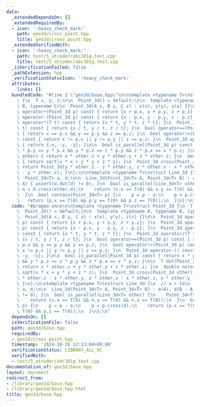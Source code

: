 ```yaml
---
data:
  _extendedDependsOn: []
  _extendedRequiredBy:
  - icon: ':heavy_check_mark:'
    path: geo3d/cross_point.hpp
    title: geo3d/cross_point.hpp
  _extendedVerifiedWith:
  - icon: ':heavy_check_mark:'
    path: test/5_atcoder/abc301g.test.cpp
    title: test/5_atcoder/abc301g.test.cpp
  _isVerificationFailed: false
  _pathExtension: hpp
  _verificationStatusIcon: ':heavy_check_mark:'
  attributes:
    links: []
  bundledCode: "#line 2 \"geo3d/base.hpp\"\n\ntemplate <typename T>\nstruct Point_3d\
    \ {\n  T x, y, z;\n\n  Point_3d() = default;\n\n  template <typename A, typename\
    \ B, typename C>\n  Point_3d(A x, B y, C z) : x(x), y(y), z(z) {}\n\n  Point_3d\
    \ operator+(Point_3d p) const { return {x + p.x, y + p.y, z + p.z}; }\n  Point_3d\
    \ operator-(Point_3d p) const { return {x - p.x, y - p.y, z - p.z}; }\n  Point_3d\
    \ operator*(T t) const { return {x * t, y * t, z * t}; }\n  Point_3d operator/(T\
    \ t) const { return {x / t, y / t, z / t}; }\n  bool operator==(Point_3d p) const\
    \ { return x == p.x && y == p.y && z == p.z; }\n  bool operator!=(Point_3d p)\
    \ const { return x != p.x || y != p.y || z == p.z; }\n  Point_3d operator-() const\
    \ { return {-x, -y, -z}; }\n\n  bool is_parallel(Point_3d p) const { return x\
    \ * p.y == y * p.x && y * p.z == z * p.y && z * p.x == x * p.z; }\n\n  T dot(Point_3d\
    \ other) { return x * other.x + y * other.y + z * other.z; }\n  double norm()\
    \ { return sqrt(x * x + y * y + z * z); }\n  Point_3d cross(Point_3d other) {\
    \ return Point_3d(y * other.z - z * other.y, z * other.x - x * other.z, x * other.y\
    \ - y * other.x); }\n};\n\ntemplate <typename T>\nstruct Line_3d {\n  // a + td\n\
    \  Point_3d<T> a, d;\n\n  Line_3d(Point_3d<T> A, Point_3d<T> B) : a(A), d(B -\
    \ A) { assert(d.dot(d) != 0); }\n  bool is_parallel(Line_3d<T> other) {\n    Point_3d<T>\
    \ n = d.cross(other.d);\n    return (n.x == T(0) && n.y == T(0) && n.z == T(0));\n\
    \  }\n  bool contain(Point_3d<T> p) {\n    p = p - a;\n    p = p.cross(d);\n \
    \   return (p.x == T(0) && p.y == T(0) && p.z == T(0));\n  }\n};\n"
  code: "#pragma once\n\ntemplate <typename T>\nstruct Point_3d {\n  T x, y, z;\n\n\
    \  Point_3d() = default;\n\n  template <typename A, typename B, typename C>\n\
    \  Point_3d(A x, B y, C z) : x(x), y(y), z(z) {}\n\n  Point_3d operator+(Point_3d\
    \ p) const { return {x + p.x, y + p.y, z + p.z}; }\n  Point_3d operator-(Point_3d\
    \ p) const { return {x - p.x, y - p.y, z - p.z}; }\n  Point_3d operator*(T t)\
    \ const { return {x * t, y * t, z * t}; }\n  Point_3d operator/(T t) const { return\
    \ {x / t, y / t, z / t}; }\n  bool operator==(Point_3d p) const { return x ==\
    \ p.x && y == p.y && z == p.z; }\n  bool operator!=(Point_3d p) const { return\
    \ x != p.x || y != p.y || z == p.z; }\n  Point_3d operator-() const { return {-x,\
    \ -y, -z}; }\n\n  bool is_parallel(Point_3d p) const { return x * p.y == y * p.x\
    \ && y * p.z == z * p.y && z * p.x == x * p.z; }\n\n  T dot(Point_3d other) {\
    \ return x * other.x + y * other.y + z * other.z; }\n  double norm() { return\
    \ sqrt(x * x + y * y + z * z); }\n  Point_3d cross(Point_3d other) { return Point_3d(y\
    \ * other.z - z * other.y, z * other.x - x * other.z, x * other.y - y * other.x);\
    \ }\n};\n\ntemplate <typename T>\nstruct Line_3d {\n  // a + td\n  Point_3d<T>\
    \ a, d;\n\n  Line_3d(Point_3d<T> A, Point_3d<T> B) : a(A), d(B - A) { assert(d.dot(d)\
    \ != 0); }\n  bool is_parallel(Line_3d<T> other) {\n    Point_3d<T> n = d.cross(other.d);\n\
    \    return (n.x == T(0) && n.y == T(0) && n.z == T(0));\n  }\n  bool contain(Point_3d<T>\
    \ p) {\n    p = p - a;\n    p = p.cross(d);\n    return (p.x == T(0) && p.y ==\
    \ T(0) && p.z == T(0));\n  }\n};\n"
  dependsOn: []
  isVerificationFile: false
  path: geo3d/base.hpp
  requiredBy:
  - geo3d/cross_point.hpp
  timestamp: '2024-10-26 12:13:04+09:00'
  verificationStatus: LIBRARY_ALL_AC
  verifiedWith:
  - test/5_atcoder/abc301g.test.cpp
documentation_of: geo3d/base.hpp
layout: document
redirect_from:
- /library/geo3d/base.hpp
- /library/geo3d/base.hpp.html
title: geo3d/base.hpp
---
```

